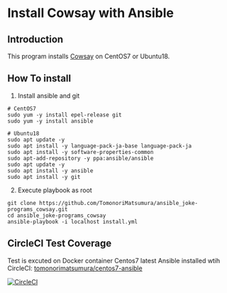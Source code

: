 # Install Cowsay with Ansible

## Introduction

This program installs [Cowsay](https://github.com/tnalpgge/rank-amateur-cowsay) on CentOS7 or Ubuntu18.

## How To install

1. Install ansible and git

```
# CentOS7
sudo yum -y install epel-release git
sudo yum -y install ansible

# Ubuntu18
sudo apt update -y
sudo apt install -y language-pack-ja-base language-pack-ja
sudo apt install -y software-properties-common
sudo apt-add-repository -y ppa:ansible/ansible
sudo apt update -y
sudo apt install -y ansible
sudo apt install -y git
```

2. Execute playbook as root

```
git clone https://github.com/TomonoriMatsumura/ansible_joke-programs_cowsay.git
cd ansible_joke-programs_cowsay
ansible-playbook -i localhost install.yml
```

## CircleCI Test Coverage

Test is excuted on Docker container Centos7 latest Ansible installed wtih CircleCI: [tomonorimatsumura/centos7-ansible](https://hub.docker.com/r/tomonorimatsumura/centos7-ansible/)

[![CircleCI](https://circleci.com/gh/TomonoriMatsumura/ansible_joke-programs_cowsay/tree/topic.svg?style=svg)](https://circleci.com/gh/TomonoriMatsumura/ansible_joke-programs_cowsay/tree/topic)
